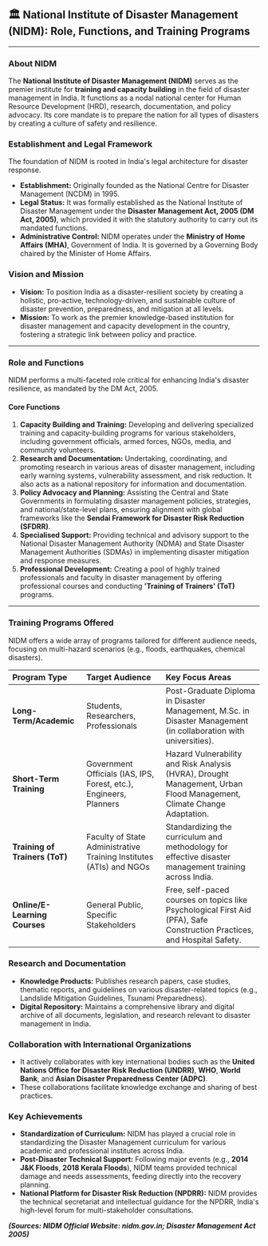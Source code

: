 ## 🏛️ National Institute of Disaster Management (NIDM): Role, Functions, and Training Programs

---

### **About NIDM**

The **National Institute of Disaster Management (NIDM)** serves as the premier institute for **training and capacity building** in the field of disaster management in India. It functions as a nodal national center for Human Resource Development (HRD), research, documentation, and policy advocacy. Its core mandate is to prepare the nation for all types of disasters by creating a culture of safety and resilience.

### **Establishment and Legal Framework**

The foundation of NIDM is rooted in India's legal architecture for disaster response.

* **Establishment:** Originally founded as the National Centre for Disaster Management (NCDM) in 1995.
* **Legal Status:** It was formally established as the National Institute of Disaster Management under the **Disaster Management Act, 2005 (DM Act, 2005)**, which provided it with the statutory authority to carry out its mandated functions.
* **Administrative Control:** NIDM operates under the **Ministry of Home Affairs (MHA)**, Government of India. It is governed by a Governing Body chaired by the Minister of Home Affairs.

### **Vision and Mission**

* **Vision:** To position India as a disaster-resilient society by creating a holistic, pro-active, technology-driven, and sustainable culture of disaster prevention, preparedness, and mitigation at all levels.
* **Mission:** To work as the premier knowledge-based institution for disaster management and capacity development in the country, fostering a strategic link between policy and practice.

---

### **Role and Functions**

NIDM performs a multi-faceted role critical for enhancing India's disaster resilience, as mandated by the DM Act, 2005.

#### **Core Functions**

1.  **Capacity Building and Training:** Developing and delivering specialized training and capacity-building programs for various stakeholders, including government officials, armed forces, NGOs, media, and community volunteers.
2.  **Research and Documentation:** Undertaking, coordinating, and promoting research in various areas of disaster management, including early warning systems, vulnerability assessment, and risk reduction. It also acts as a national repository for information and documentation.
3.  **Policy Advocacy and Planning:** Assisting the Central and State Governments in formulating disaster management policies, strategies, and national/state-level plans, ensuring alignment with global frameworks like the **Sendai Framework for Disaster Risk Reduction (SFDRR)**.
4.  **Specialised Support:** Providing technical and advisory support to the National Disaster Management Authority (NDMA) and State Disaster Management Authorities (SDMAs) in implementing disaster mitigation and response measures.
5.  **Professional Development:** Creating a pool of highly trained professionals and faculty in disaster management by offering professional courses and conducting **'Training of Trainers' (ToT)** programs.

---

### **Training Programs Offered**

NIDM offers a wide array of programs tailored for different audience needs, focusing on multi-hazard scenarios (e.g., floods, earthquakes, chemical disasters).

| Program Type | Target Audience | Key Focus Areas |
| :--- | :--- | :--- |
| **Long-Term/Academic** | Students, Researchers, Professionals | Post-Graduate Diploma in Disaster Management, M.Sc. in Disaster Management (in collaboration with universities). |
| **Short-Term Training** | Government Officials (IAS, IPS, Forest, etc.), Engineers, Planners | Hazard Vulnerability and Risk Analysis (HVRA), Drought Management, Urban Flood Management, Climate Change Adaptation. |
| **Training of Trainers (ToT)** | Faculty of State Administrative Training Institutes (ATIs) and NGOs | Standardizing the curriculum and methodology for effective disaster management training across India. |
| **Online/E-Learning Courses** | General Public, Specific Stakeholders | Free, self-paced courses on topics like Psychological First Aid (PFA), Safe Construction Practices, and Hospital Safety. |

### **Research and Documentation**

* **Knowledge Products:** Publishes research papers, case studies, thematic reports, and guidelines on various disaster-related topics (e.g., Landslide Mitigation Guidelines, Tsunami Preparedness).
* **Digital Repository:** Maintains a comprehensive library and digital archive of all documents, legislation, and research relevant to disaster management in India.

### **Collaboration with International Organizations**

* It actively collaborates with key international bodies such as the **United Nations Office for Disaster Risk Reduction (UNDRR)**, **WHO**, **World Bank**, and **Asian Disaster Preparedness Center (ADPC)**.
* These collaborations facilitate knowledge exchange and sharing of best practices.

### **Key Achievements**

* **Standardization of Curriculum:** NIDM has played a crucial role in standardizing the Disaster Management curriculum for various academic and professional institutes across India.
* **Post-Disaster Technical Support:** Following major events (e.g., **2014 J&K Floods**, **2018 Kerala Floods**), NIDM teams provided technical damage and needs assessments, feeding directly into the recovery planning.
* **National Platform for Disaster Risk Reduction (NPDRR):** NIDM provides the technical secretariat and intellectual guidance for the NPDRR, India's high-level forum for multi-stakeholder consultations.

***(Sources: NIDM Official Website: nidm.gov.in; Disaster Management Act 2005)***

